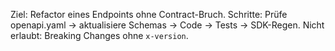 Ziel: Refactor eines Endpoints ohne Contract-Bruch.
Schritte: Prüfe openapi.yaml → aktualisiere Schemas → Code → Tests → SDK-Regen.
Nicht erlaubt: Breaking Changes ohne `x-version`.

